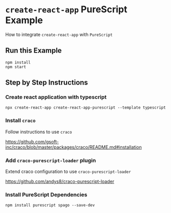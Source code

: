 # `create-react-app` PureScript Example

How to integrate `create-react-app` with `PureScript`

## Run this Example

```shell
npm install
npm start
```

## Step by Step Instructions

### Create react application with typescript

```shell
npx create-react-app create-react-app-purescript --template typescript
```

### Install `craco`

Follow instructions to use `craco`

<https://github.com/gsoft-inc/craco/blob/master/packages/craco/README.md#installation>

### Add `craco-purescript-loader` plugin

Extend craco configuration to use `craco-purescript-loader`

<https://github.com/andys8/craco-purescript-loader>

### Install PureScript Dependencies

```shell
npm install purescript spago --save-dev
```
